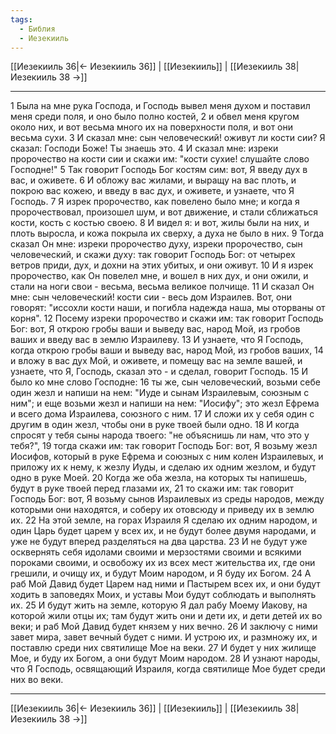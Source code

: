 ```yaml
---
tags:
  - Библия
  - Иезекииль
---
```

[[Иезекииль 36|← Иезекииль 36]] | [[Иезекииль]] | [[Иезекииль 38|Иезекииль 38 →]]

---
1 Была на мне рука Господа, и Господь вывел меня духом и поставил меня среди поля, и оно было полно костей,
2 и обвел меня кругом около них, и вот весьма много их на поверхности поля, и вот они весьма сухи.
3 И сказал мне: сын человеческий! оживут ли кости сии? Я сказал: Господи Боже! Ты знаешь это.
4 И сказал мне: изреки пророчество на кости сии и скажи им: "кости сухие! слушайте слово Господне!"
5 Так говорит Господь Бог костям сим: вот, Я введу дух в вас, и оживете.
6 И обложу вас жилами, и выращу на вас плоть, и покрою вас кожею, и введу в вас дух, и оживете, и узнаете, что Я Господь.
7 Я изрек пророчество, как повелено было мне; и когда я пророчествовал, произошел шум, и вот движение, и стали сближаться кости, кость с костью своею.
8 И видел я: и вот, жилы были на них, и плоть выросла, и кожа покрыла их сверху, а духа не было в них.
9 Тогда сказал Он мне: изреки пророчество духу, изреки пророчество, сын человеческий, и скажи духу: так говорит Господь Бог: от четырех ветров приди, дух, и дохни на этих убитых, и они оживут.
10 И я изрек пророчество, как Он повелел мне, и вошел в них дух, и они ожили, и стали на ноги свои - весьма, весьма великое полчище.
11 И сказал Он мне: сын человеческий! кости сии - весь дом Израилев. Вот, они говорят: "иссохли кости наши, и погибла надежда наша, мы оторваны от корня".
12 Посему изреки пророчество и скажи им: так говорит Господь Бог: вот, Я открою гробы ваши и выведу вас, народ Мой, из гробов ваших и введу вас в землю Израилеву.
13 И узнаете, что Я Господь, когда открою гробы ваши и выведу вас, народ Мой, из гробов ваших,
14 и вложу в вас дух Мой, и оживете, и помещу вас на земле вашей, и узнаете, что Я, Господь, сказал это - и сделал, говорит Господь.
15 И было ко мне слово Господне:
16 ты же, сын человеческий, возьми себе один жезл и напиши на нем: "Иуде и сынам Израилевым, союзным с ним"; и еще возьми жезл и напиши на нем: "Иосифу"; это жезл Ефрема и всего дома Израилева, союзного с ним.
17 И сложи их у себя один с другим в один жезл, чтобы они в руке твоей были одно.
18 И когда спросят у тебя сыны народа твоего: "не объяснишь ли нам, что это у тебя?",
19 тогда скажи им: так говорит Господь Бог: вот, Я возьму жезл Иосифов, который в руке Ефрема и союзных с ним колен Израилевых, и приложу их к нему, к жезлу Иуды, и сделаю их одним жезлом, и будут одно в руке Моей.
20 Когда же оба жезла, на которых ты напишешь, будут в руке твоей перед глазами их,
21 то скажи им: так говорит Господь Бог: вот, Я возьму сынов Израилевых из среды народов, между которыми они находятся, и соберу их отовсюду и приведу их в землю их.
22 На этой земле, на горах Израиля Я сделаю их одним народом, и один Царь будет царем у всех их, и не будут более двумя народами, и уже не будут вперед разделяться на два царства.
23 И не будут уже осквернять себя идолами своими и мерзостями своими и всякими пороками своими, и освобожу их из всех мест жительства их, где они грешили, и очищу их, и будут Моим народом, и Я буду их Богом.
24 А раб Мой Давид будет Царем над ними и Пастырем всех их, и они будут ходить в заповедях Моих, и уставы Мои будут соблюдать и выполнять их.
25 И будут жить на земле, которую Я дал рабу Моему Иакову, на которой жили отцы их; там будут жить они и дети их, и дети детей их во веки; и раб Мой Давид будет князем у них вечно.
26 И заключу с ними завет мира, завет вечный будет с ними. И устрою их, и размножу их, и поставлю среди них святилище Мое на веки.
27 И будет у них жилище Мое, и буду их Богом, а они будут Моим народом.
28 И узнают народы, что Я Господь, освящающий Израиля, когда святилище Мое будет среди них во веки.

---
[[Иезекииль 36|← Иезекииль 36]] | [[Иезекииль]] | [[Иезекииль 38|Иезекииль 38 →]]